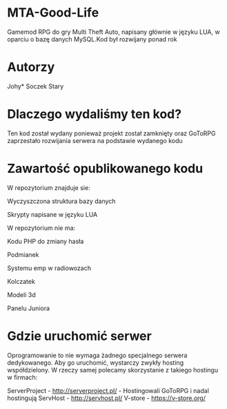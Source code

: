 # MTA-Good-Life
Gamemod RPG do gry Multi Theft Auto, napisany głównie w języku LUA, w oparciu o bazę danych MySQL.Kod był rozwijany ponad rok
# Autorzy

Johy*
Soczek
Stary
# Dlaczego wydaliśmy ten kod?

Ten kod został wydany ponieważ projekt został zamknięty oraz GoToRPG zaprzestało rozwijania serwera na podstawie wydanego kodu
# Zawartość opublikowanego kodu

W repozytorium znajduje sie:

Wyczyszczona struktura bazy danych

Skrypty napisane w języku LUA

W repozytorium nie ma:

Kodu PHP do zmiany hasła

Podmianek

Systemu emp w radiowozach

Kolczatek

Modeli 3d

Panelu Juniora

# Gdzie uruchomić serwer

Oprogramowanie to nie wymaga żadnego specjalnego serwera dedykowanego. Aby go uruchomić, wystarczy zwykły hosting współdzielony. W rzeczy samej polecamy skorzystanie z takiego hostingu w firmach:

ServerProject - http://serverproject.pl/ - Hostingowali GoToRPG i nadal hostingują
ServHost - http://servhost.pl/
V-store - https://v-store.org/


